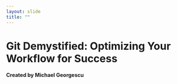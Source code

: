 ```yaml
---
layout: slide
title: ""
---
```


# Git Demystified: Optimizing Your Workflow for Success

#### Created by Michael Georgescu
